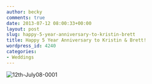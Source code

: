 ```yaml
---
author: becky
comments: true
date: 2013-07-12 08:00:33+00:00
layout: post
slug: happy-5-year-anniversary-to-kristin-brett
title: Happy 5 Year Anniversary to Kristin & Brett!
wordpress_id: 4240
categories:
- Weddings
---
```


![12th-July08-0001](http://www.beckyjenson.com/wp-content/uploads/2013/01/12th-July08-0001.jpg)
